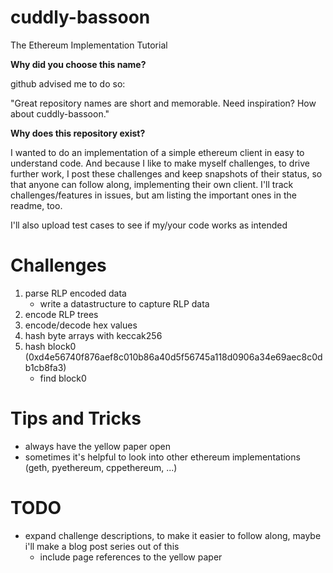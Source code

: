 # cuddly-bassoon
The Ethereum Implementation Tutorial

__Why did you choose this name?__

github advised me to do so:

"Great repository names are short and memorable. Need inspiration? How about cuddly-bassoon."


__Why does this repository exist?__

I wanted to do an implementation of a simple ethereum client in easy to understand code.
And because I like to make myself challenges, to drive further work, I post these challenges and keep snapshots of their status, so that anyone can follow along, implementing their own client.
I'll track challenges/features in issues, but am listing the important ones in the readme, too.

I'll also upload test cases to see if my/your code works as intended

# Challenges

1. parse RLP encoded data
    - write a datastructure to capture RLP data
2. encode RLP trees
3. encode/decode hex values
4. hash byte arrays with keccak256
5. hash block0 (0xd4e56740f876aef8c010b86a40d5f56745a118d0906a34e69aec8c0db1cb8fa3)
    - find block0

# Tips and Tricks
- always have the yellow paper open
- sometimes it's helpful to look into other ethereum implementations (geth, pyethereum, cppethereum, ...)

# TODO
- expand challenge descriptions, to make it easier to follow along, maybe i'll make a blog post series out of this
    - include page references to the yellow paper
    
